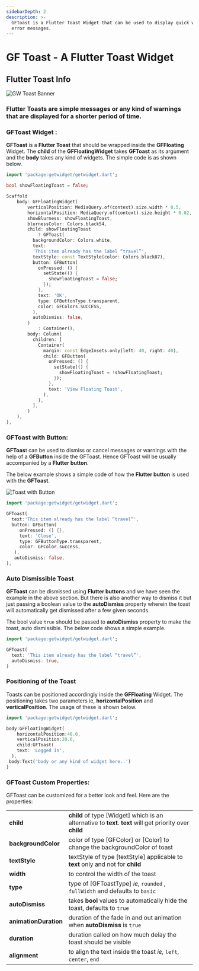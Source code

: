 ```yaml
---
sidebarDepth: 2
description: >-
  GFToast is a Flutter Toast Widget that can be used to display quick warning or
  error messages.
---
```


# GF Toast - A Flutter Toast Widget

## Flutter Toast Info

![GW Toast Banner](https://ik.imagekit.io/ionicfirebaseapp/getwidget/docs/tr:w-800,f-auto/Toasts_CjkhzUIzm.png)

### Flutter Toasts are simple messages or any kind of warnings that are displayed for a shorter period of time. 

### GFToast Widget :

**GFToast** is a **Flutter Toast** that should be wrapped inside the **GFFloating** Widget. The **child** of the **GFFloatingWidget** takes **GFToast** as its argument and the **body** takes any kind of widgets. The simple code is as shown below.

```dart
import 'package:getwidget/getwidget.dart';

bool showFloatingToast = false;

Scaffold
    body: GFFloatingWidget(
        verticalPosition: MediaQuery.of(context).size.width * 0.5,
        horizontalPosition: MediaQuery.of(context).size.height * 0.02,
        showBlurness: showFloatingToast,
        blurnessColor: Colors.black54,
        child: showFloatingToast
            ? GFToast(
          backgroundColor: Colors.white,
          text:
          'This item already has the label “travel”',
          textStyle: const TextStyle(color: Colors.black87),
          button: GFButton(
            onPressed: () {
              setState(() {
                showFloatingToast = false;
              });
            },
            text: 'OK',
            type: GFButtonType.transparent,
            color: GFColors.SUCCESS,
          ),
          autoDismiss: false,
        )
            : Container(),
        body: Column(
          children: [
            Container(
              margin: const EdgeInsets.only(left: 40, right: 40),
              child: GFButton(
                onPressed: () {
                  setState(() {
                    showFloatingToast = !showFloatingToast;
                  });
                },
                text: 'View Floating Toast',
              ),
            ),
          ],
        )
    ),
),  
```

### GFToast with Button:

**GFToas**t can be used to dismiss or cancel messages or warnings with the help of a **GFButton** inside the GFToast. Hence GFToast will be usually accompanied by a **Flutter button**.

The below example shows a simple code of how the **Flutter button** is used with the **GFToast**.

![Toast with Button](https://ik.imagekit.io/ionicfirebaseapp/getwidget/docs/tr:w-800,f-auto/BAsic_toasts_3x_Jy51nVck_o.png)

```dart
import 'package:getwidget/getwidget.dart';

GFToast(
  text:'This item already has the label “travel”',
  button: GFButton(
     onPressed: () {},
     text: 'Close',
     type: GFButtonType.transparent,
     color: GFColor.success,
   ),
   autoDismiss: false,
),
```

### Auto Dismissible Toast

**GFToast** can be dismissed using **Flutter buttons** and we have seen the example in the above section. But there is also another way to dismiss it but just passing a boolean value to the **autoDismiss** property wherein the toast will automatically get dismissed after a few given seconds.

The bool value `true` should be passed to **autoDismiss** property to make the toast, auto dismissible. The below code shows a simple example.

```dart
import 'package:getwidget/getwidget.dart';

GFToast(
  text: 'This item already has the label “travel”',
  autoDismiss: true,
)
```

### Positioning of the Toast

Toasts can be positioned accordingly inside the **GFFloating** Widget. The positioning takes two parameters ie, **horizontalPosition** and **verticalPosition**. The usage of these is shown below.

```dart
import 'package:getwidget/getwidget.dart';

body:GFFloatingWidget(
    horizontalPosition:40.0,
    verticalPosition:20.0,
    child:GFToast(
    text: 'Logged In',
  ),
 body:Text('body or any kind of widget here..')
)
```

### GFToast Custom Properties:

GFToast can be customized for a better look and feel. Here are the properties:

|  |  |
| :--- | :--- |
| **child** | **child** of type \[Widget\] which is an alternative to **text**. **text** will get priority over **child** |
| **backgroundColor** | color of type \[GFColor\] or \[Color\] to change the backgroundColor of toast |
| **textStyle** | textStyle of type \[textStyle\] applicable to **text** only and not for **child** |
| **width** | to control the width of the toast |
| **type** | type of \[GFToastType\]  _ie_, `rounded` , `fullWidth` and defaults to `basic` |
| **autoDismiss** | takes **bool** values to automatically hide the toast, defaults to `true` |
| **animationDuration** | duration of the fade in and out animation when **autoDismiss** is `true` |
| **duration** | duration called on how much delay the toast should be visible |
| **alignment** | to align the text inside the toast _ie,_ `left`, `center`, `end` |


